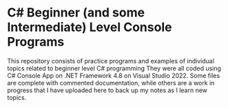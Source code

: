 # C# Beginner (and some Intermediate) Level Console Programs

This repository consists of practice programs and examples of individual topics related to beginner level C# programming
They were all coded using C# Console App on .NET Framework 4.8 on Visual Studio 2022.
Some files are complete with commented documentation, while others are a work in progress that I have uploaded here to back up my notes as I learn new topics.
